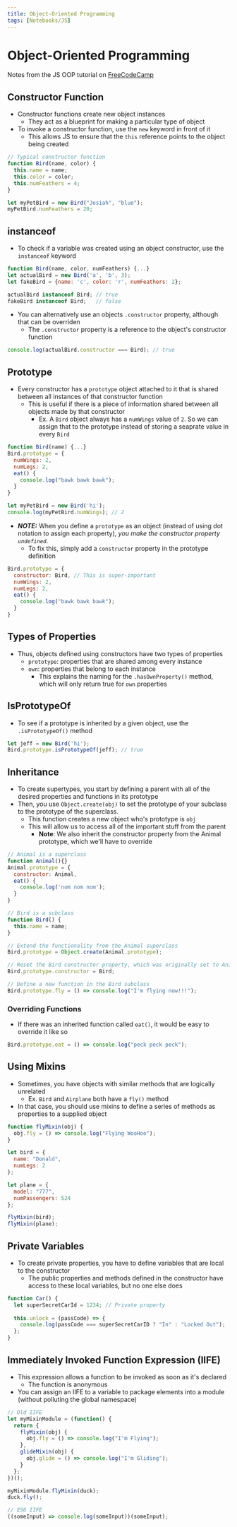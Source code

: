 ```yaml
---
title: Object-Oriented Programming
tags: [Notebooks/JS]
---
```


# Object-Oriented Programming
Notes from the JS OOP tutorial on [FreeCodeCamp](https://www.freecodecamp.org/)
## Constructor Function
- Constructor functions create new object instances
   - They act as a blueprint for making a particular type of object
- To invoke a constructor function, use the `new` keyword in front of it
   - This allows JS to ensure that the `this` reference points to the object being created
```js
// Typical constructor function
function Bird(name, color) {
  this.name = name;
  this.color = color;
  this.numFeathers = 4;
}

let myPetBird = new Bird("Josiah", "blue");
myPetBird.numFeathers = 20;
```
## instanceof
 - To check if a variable was created using an object constructor, use the `instanceof` keyword
```js
function Bird(name, color, numFeathers) {...}
let actualBird = new Bird('a', 'b', 3);
let fakeBird = {name: 'c', color: 'r', numFeathers: 2};

actualBird instanceof Bird; // true
fakeBird instanceof Bird;   // false
```
 - You can alternatively use an objects `.constructor` property, although that can be overriden
    - The `.constructor` property is a reference to the object's constructor function
```js
console.log(actualBird.constructor === Bird); // true
```
## Prototype
 - Every constructor has a `prototype` object attached to it that is shared between all instances of that constructor function
    - This is useful if there is a piece of information shared between all objects made by that constructor
       - Ex. A `Bird` object always has a `numWings` value of `2`. So we can assign that to the prototype instead of storing a seaprate value in every `Bird`
```js
function Bird(name) {...}
Bird.prototype = {
  numWings: 2,
  numLegs: 2,
  eat() {
    console.log("bawk bawk bawk");
  }
}

let myPetBird = new Bird('hi');
console.log(myPetBird.numWings); // 2
```
- ***NOTE:*** When you define a `prototype` as an object (instead of using dot notation to assign each property), *you make the constructor property `undefined`*.
   - To fix this, simply add a `constructor` property in the prototype definition
```js
Bird.prototype = {
  constructor: Bird, // This is super-important
  numWings: 2,
  numLegs: 2,
  eat() {
    console.log("bawk bawk bawk");
  }
}
```
## Types of Properties
 - Thus, objects defined using constructors have two types of properties
    - `prototype`: properties that are shared among every instance
    - `own`: properties that belong to each instance
       - This explains the naming for the `.hasOwnProperty()` method, which will only return true for `own` properties
## IsPrototypeOf
 - To see if a prototype is inherited by a given object, use the `.isPrototypeOf()` method
```js
let jeff = new Bird('hi');
Bird.prototype.isPrototypeOf(jeff); // true
```
## Inheritance
 - To create supertypes, you start by defining a parent with all of the desired properties and functions in its prototype
 - Then, you use `Object.create(obj)` to set the prototype of your subclass to the prototype of the superclass.
    - This function creates a new object who's prototype is `obj`
    - This will allow us to access all of the important stuff from the parent
       - **Note**: We also inherit the constructor property from the Animal prototype, which we'll have to override
```js
// Animal is a superclass
function Animal(){}
Animal.prototype = {
  constructor: Animal,
  eat() {
    console.log('nom nom nom');
  }
}

// Bird is a subclass
function Bird() {
  this.name = name;
}

// Extend the functionality from the Animal superclass
Bird.prototype = Object.create(Animal.prototype);

// Reset the Bird constructor property, which was originally set to Animal
Bird.prototype.constructor = Bird;

// Define a new function in the Bird subclass
Bird.prototype.fly = () => console.log("I'm flying now!!!");
```

### Overriding Functions
 - If there was an inherited function called `eat()`, it would be easy to override it like so
```js
Bird.prototype.eat = () => console.log("peck peck peck");
```
## Using Mixins
 - Sometimes, you have objects with similar methods that are logically unrelated
    - Ex. `Bird` and `Airplane` both have a `fly()` method
 - In that case, you should use mixins to define a series of methods as properties to a supplied object
```js
function flyMixin(obj) {
  obj.fly = () => console.log("Flying WooHoo");
}

let bird = {
  name: "Donald",
  numLegs: 2
};

let plane = {
  model: "777",
  numPassengers: 524
};

flyMixin(bird);
flyMixin(plane);
```
## Private Variables
 - To create private properties, you have to define variables that are local to the constructor
    - The public properties and methods defined in the constructor have access to these local variables, but no one else does
```js
function Car() {
  let superSecretCarId = 1234; // Private property
  
  this.unlock = (passCode) => {
    console.log(passCode === superSecretCarID ? "In" : "Locked Out");
  };
}
```
## Immediately Invoked Function Expression (IIFE)
 - This expression allows a function to be invoked as soon as it's declared
    - The function is anonymous
 - You can assign an IIFE to a variable to package elements into a module (without polluting the global namespace)
```js
// Old IIFE
let myMixinModule = (function() {
  return {
    flyMixin(obj) {
      obj.fly = () => console.log("I'm Flying");
    },
    glideMixin(obj) {
      obj.glide = () => console.log("I'm Gliding");
    }
  };
})();

myMixinModule.flyMixin(duck);
duck.fly();

// ES6 IIFE
((someInput) => console.log(someInput))(someInput);
```
